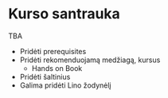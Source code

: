 # Kurso santrauka

TBA

- Pridėti prerequisites
- Pridėti rekomenduojamą medžiagą, kursus
    - Hands on Book
- Pridėti šaltinius
- Galima pridėti Lino žodynėlį